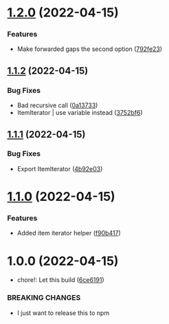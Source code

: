 # [1.2.0](https://github.com/marqroldan/react-native-flexgridlayout/compare/v1.1.2...v1.2.0) (2022-04-15)


### Features

* Make forwarded gaps the second option ([792fe23](https://github.com/marqroldan/react-native-flexgridlayout/commit/792fe23942bdf5eb923159d7fc88f16c4a080304))

## [1.1.2](https://github.com/marqroldan/react-native-flexgridlayout/compare/v1.1.1...v1.1.2) (2022-04-15)


### Bug Fixes

* Bad recursive call ([0a13733](https://github.com/marqroldan/react-native-flexgridlayout/commit/0a137334518e560df129588f07f5ac518e1f443e))
* ItemIterator | use variable instead ([3752bf6](https://github.com/marqroldan/react-native-flexgridlayout/commit/3752bf6753db87d350922afe23a5b345556621fe))

## [1.1.1](https://github.com/marqroldan/react-native-flexgridlayout/compare/v1.1.0...v1.1.1) (2022-04-15)


### Bug Fixes

* Export ItemIterator ([4b92e03](https://github.com/marqroldan/react-native-flexgridlayout/commit/4b92e0320c127ddfff7d04c5e39c44c08f08b54f))

# [1.1.0](https://github.com/marqroldan/react-native-flexgridlayout/compare/v1.0.0...v1.1.0) (2022-04-15)


### Features

* Added item iterator helper ([f90b417](https://github.com/marqroldan/react-native-flexgridlayout/commit/f90b417b712b0067869243078e45c60b2e5fea5f))

# 1.0.0 (2022-04-15)


* chore!: Let this build ([6ce6191](https://github.com/marqroldan/react-native-flexgridlayout/commit/6ce619145c20630f051c0ece71eca0cca7277cf5))


### BREAKING CHANGES

* I just want to release this to npm
